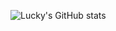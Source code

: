 ![Lucky's GitHub stats](https://github-readme-stats.vercel.app/api?username=not-lucky&show_icons=true&theme=transparent)
